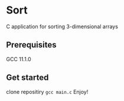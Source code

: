 # Sort
C application for sorting 3-dimensional arrays
## Prerequisites
GCC 11.1.0
## Get started
clone repositiry
`
gcc main.c
`
Enjoy!
